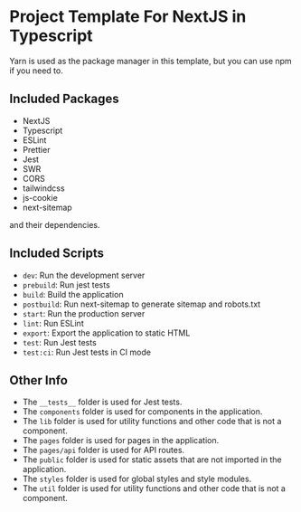 # Project Template For NextJS in Typescript

Yarn is used as the package manager in this template, but you can use npm if you need to.

## Included Packages

-   NextJS
-   Typescript
-   ESLint
-   Prettier
-   Jest
-   SWR
-   CORS
-   tailwindcss
-   js-cookie
-   next-sitemap

and their dependencies.

## Included Scripts

-   `dev`: Run the development server
-   `prebuild`: Run jest tests
-   `build`: Build the application
-   `postbuild`: Run next-sitemap to generate sitemap and robots.txt
-   `start`: Run the production server
-   `lint`: Run ESLint
-   `export`: Export the application to static HTML
-   `test`: Run Jest tests
-   `test:ci`: Run Jest tests in CI mode

## Other Info

-   The `__tests__` folder is used for Jest tests.
-   The `components` folder is used for components in the application.
-   The `lib` folder is used for utility functions and other code that is not a component.
-   The `pages` folder is used for pages in the application.
-   The `pages/api` folder is used for API routes.
-   The `public` folder is used for static assets that are not imported in the application.
-   The `styles` folder is used for global styles and style modules.
-   The `util` folder is used for utility functions and other code that is not a component.
